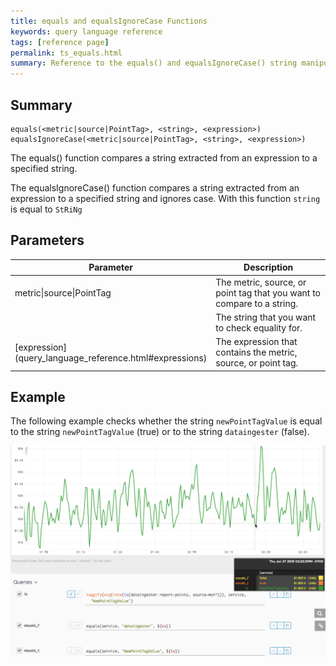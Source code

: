 ```yaml
---
title: equals and equalsIgnoreCase Functions
keywords: query language reference
tags: [reference page]
permalink: ts_equals.html
summary: Reference to the equals() and equalsIgnoreCase() string manipulation functions
---
```

## Summary
```
equals(<metric|source|PointTag>, <string>, <expression>)
equalsIgnoreCase(<metric|source|PointTag>, <string>, <expression>)
```
The equals() function compares a string extracted from an expression to a specified string.

The equalsIgnoreCase() function compares a string extracted from an expression to a specified string and ignores case. With this function `string` is equal to `StRiNg`

## Parameters
<table style="width: 100%;">
<tbody>
<thead>
<tr><th width="30%">Parameter</th><th width="70%">Description</th></tr>
</thead>
<tr>
<td markdown="span">metric|source|PointTag</td>
<td>The metric, source, or point tag that you want to compare to a string.</td></tr>
<tr>
<td markdown="span"><string></td>
<td>The string that you want to check equality for.</td></tr>
<tr>
<td markdown="span"> [expression](query_language_reference.html#expressions)</td>
<td>The expression that contains the metric, source, or point tag.</td></tr>
</tbody>
</table>


## Example

The following example checks whether the string `newPointTagValue` is equal to the string `newPointTagValue` (true) or to the string `dataingester` (false).

![ts equals](images/ts_equals.png)
